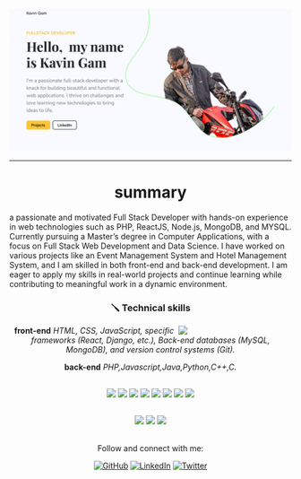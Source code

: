 
![GitHubBanner](https://github.com/bhaitigam71/bhaitigam71/blob/main/assets/img/portfolio%20sreenshort.png)
****
<h1 align="center">summary</h1>

a passionate and motivated Full Stack Developer with hands-on experience in web technologies such as PHP, ReactJS, Node.js, MongoDB, and MYSQL. Currently pursuing a Master’s degree in Computer Applications, with a focus on Full Stack Web Development and Data Science. I have worked on various projects like an Event Management System and Hotel Management System, and I am skilled in both front-end and back-end development. I am eager to apply my skills in real-world projects and continue learning while contributing to meaningful work in a dynamic environment.
 
<div align="center">

<h3>🪛 Technical skills</h3>
   
   <img width="40%" align="right"   src="https://img.freepik.com/premium-vector/young-man-writing-code-desktop-computer-software-developer-work-workplace_625536-3771.jpg?w=600">

<b>front-end</b> <i>HTML, CSS, JavaScript, specific frameworks (React, Django, etc.), Back-end databases (MySQL, MongoDB), and version control systems (Git).</i>

<b>back-end</b> <i>PHP,Javascript,Java,Python,C++,C.</i>

##
![](https://img.shields.io/badge/HTML5-green?style=for-the-badge&logo=html5&logoColor=blue)
![](https://img.shields.io/badge/CSS-green?style=for-the-badge&logo=Cascading%20Style%20Sheets&logoColor=blue)
![](https://img.shields.io/badge/java_script-green?style=for-the-badge&logo=javascript&logoColor=blue)
![](https://img.shields.io/badge/python3-green?style=for-the-badge&logo=python&logoColor=blue)
![](https://img.shields.io/badge/java-green?style=for-the-badge&logo=openjdk&logoColor=blue)
![](https://img.shields.io/badge/php-green?style=for-the-badge&logo=php&logoColor=blue)
![](https://img.shields.io/badge/c_program-green?style=for-the-badge&logo=c&logoColor=blue)
![](https://img.shields.io/badge/c%2B%2B-green?style=for-the-badge&logo=c%2B%2B&logoColor=blue)

##
![](https://img.shields.io/badge/DBMS-MySQL-blue?style=for-the-badge&logo=mysql&logoColor=blue&labelColor=white&color=blue)
![](https://img.shields.io/badge/DBMS-MariaDB-blue?style=for-the-badge&logo=mariadb&logoColor=blue&labelColor=white&color=blue)
![](https://img.shields.io/badge/DBMS-Mongodb-blue?style=for-the-badge&logo=mongodb&logoColor=blue&labelColor=white&color=blue)

<br/>
Follow and connect with me:

[![GitHub](https://img.shields.io/badge/GitHub-181717?style=flat-square&logo=github&logoColor=white)](https://github.com/kavingam/)
[![LinkedIn](https://img.shields.io/badge/LinkedIn-0A66C2?style=flat-square&logo=linkedin&logoColor=white)](https://www.linkedin.com/in/kavin71/)
[![Twitter](https://img.shields.io/badge/Twitter-1DA1F2?style=flat-square&logo=twitter&logoColor=white)](https://twitter.com/kavingam)


